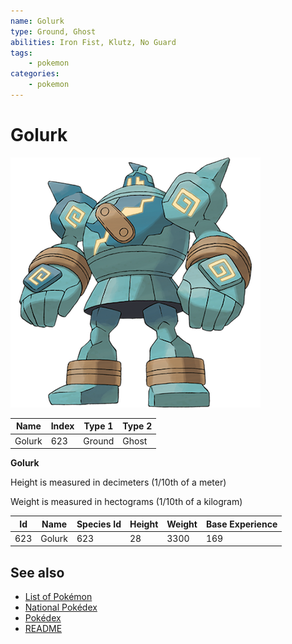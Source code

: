 ```yaml
---
name: Golurk
type: Ground, Ghost
abilities: Iron Fist, Klutz, No Guard
tags:
    - pokemon
categories:
    - pokemon
---
```


# Golurk


![Golurk](images/623.png)

| **Name** | **Index** | **Type 1** | **Type 2** |
|----|----|----|----|
| Golurk | 623 | Ground | Ghost  |

**Golurk** 


Height is measured in decimeters (1/10th of a meter)

Weight is measured in hectograms (1/10th of a kilogram)

| **Id** | **Name** | **Species Id** | **Height** | **Weight** | **Base Experience** |
|--------|----------|----------------|------------|------------|---------------------|
| 623 | Golurk | 623 | 28 | 3300 | 169 |


## See also

- [List of Pokémon](../pokemon.md)
- [National Pokédex](../national_pokedex.md)
- [Pokédex](../pokedex.md)
- [README](../README.md)
